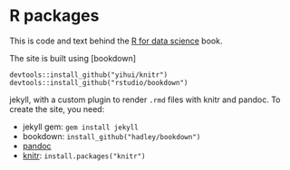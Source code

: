 # R packages

This is code and text behind the [R for data science](http://r4ds.had.co.nz)
book. 

The site is built using [bookdown]

```{r}
devtools::install_github("yihui/knitr")
devtools::install_github("rstudio/bookdown")
```

jekyll, with a custom plugin to render `.rmd` files with
knitr and pandoc. To create the site, you need:

* jekyll gem: `gem install jekyll`
* bookdown: `install_github("hadley/bookdown")`
* [pandoc](http://johnmacfarlane.net/pandoc/)
* [knitr](http://yihui.name/knitr/): `install.packages("knitr")`
